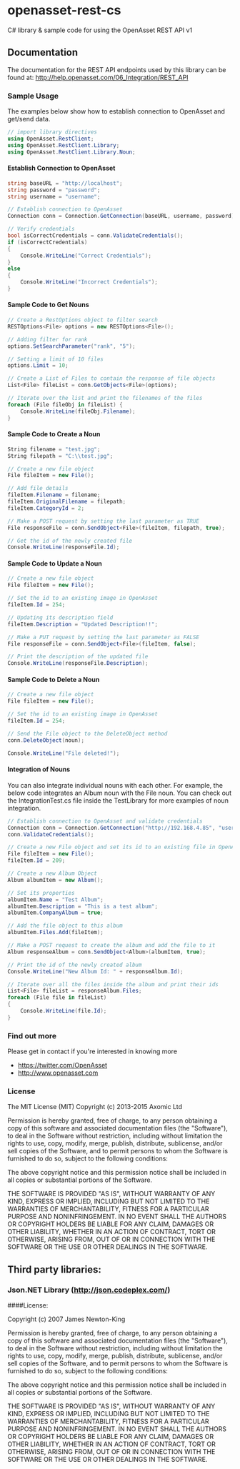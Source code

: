 # openasset-rest-cs
C# library &amp; sample code for using the OpenAsset REST API v1

## Documentation
The documentation for the REST API endpoints used by this library can be found at:
http://help.openasset.com/06_Integration/REST_API

### Sample Usage
The examples below show how to establish connection to OpenAsset and get/send data.

```csharp
// import library directives
using OpenAsset.RestClient;
using OpenAsset.RestClient.Library;
using OpenAsset.RestClient.Library.Noun;
```

#### Establish Connection to OpenAsset
```csharp
string baseURL = "http://localhost";
string password = "password";
string username = "username";

// Establish connection to OpenAsset
Connection conn = Connection.GetConnection(baseURL, username, password);

// Verify credentials
bool isCorrectCredentials = conn.ValidateCredentials();
if (isCorrectCredentials)
{
    Console.WriteLine("Correct Credentials");
}
else
{
    Console.WriteLine("Incorrect Credentials");
}
```

#### Sample Code to Get Nouns
```csharp
// Create a RestOptions object to filter search
RESTOptions<File> options = new RESTOptions<File>();

// Adding filter for rank
options.SetSearchParameter("rank", "5");

// Setting a limit of 10 files
options.Limit = 10;

// Create a List of Files to contain the response of file objects
List<File> fileList = conn.GetObjects<File>(options);

// Iterate over the list and print the filenames of the files
foreach (File fileObj in fileList) {
    Console.WriteLine(fileObj.Filename);
}
```

#### Sample Code to Create a Noun
```csharp
String filename = "test.jpg";
String filepath = "C:\\test.jpg";

// Create a new file object
File fileItem = new File();

// Add file details
fileItem.Filename = filename;
fileItem.OriginalFilename = filepath;
fileItem.CategoryId = 2;

// Make a POST request by setting the last parameter as TRUE
File responseFile = conn.SendObject<File>(fileItem, filepath, true);

// Get the id of the newly created file
Console.WriteLine(responseFile.Id);
```

#### Sample Code to Update a Noun
```csharp
// Create a new file object
File fileItem = new File();

// Set the id to an existing image in OpenAsset
fileItem.Id = 254;

// Updating its description field
fileItem.Description = "Updated Description!!";

// Make a PUT request by setting the last parameter as FALSE
File responseFile = conn.SendObject<File>(fileItem, false);

// Print the description of the updated file
Console.WriteLine(responseFile.Description);
```

#### Sample Code to Delete a Noun
```csharp
// Create a new file object
File fileItem = new File();

// Set the id to an existing image in OpenAsset
fileItem.Id = 254;

// Send the File object to the DeleteObject method
conn.DeleteObject(noun);

Console.WriteLine("File deleted!");
```

#### Integration of Nouns
You can also integrate individual nouns with each other. For example, the below code integrates an Album noun with the File noun. You can check out the IntegrationTest.cs file inside the TestLibrary for more examples of noun integration.
```csharp
// Establish connection to OpenAsset and validate credentials
Connection conn = Connection.GetConnection("http://192.168.4.85", "username", "password");
conn.ValidateCredentials();

// Create a new File object and set its id to an existing file in OpenAsset
File fileItem = new File();
fileItem.Id = 209;

// Create a new Album Object
Album albumItem = new Album();

// Set its properties
albumItem.Name = "Test Album";
albumItem.Description = "This is a test album";
albumItem.CompanyAlbum = true;

// Add the file object to this album
albumItem.Files.Add(fileItem);

// Make a POST request to create the album and add the file to it
Album responseAlbum = conn.SendObject<Album>(albumItem, true);

// Print the id of the newly created album
Console.WriteLine("New Album Id: " + responseAlbum.Id);

// Iterate over all the files inside the album and print their ids
List<File> fileList = responseAlbum.Files;
foreach (File file in fileList)
{
    Console.WriteLine(file.Id);
}
```


### Find out more

Please get in contact if you're interested in knowing more

- https://twitter.com/OpenAsset
- http://www.openasset.com

### License

The MIT License (MIT)
Copyright (c) 2013-2015 Axomic Ltd

Permission is hereby granted, free of charge, to any person obtaining a copy of this software and associated documentation files (the "Software"), to deal in the Software without restriction, including without limitation the rights to use, copy, modify, merge, publish, distribute, sublicense, and/or sell copies of the Software, and to permit persons to whom the Software is furnished to do so, subject to the following conditions:

The above copyright notice and this permission notice shall be included in all copies or substantial portions of the Software.

THE SOFTWARE IS PROVIDED "AS IS", WITHOUT WARRANTY OF ANY KIND, EXPRESS OR IMPLIED, INCLUDING BUT NOT LIMITED TO THE WARRANTIES OF MERCHANTABILITY, FITNESS FOR A PARTICULAR PURPOSE AND NONINFRINGEMENT. IN NO EVENT SHALL THE AUTHORS OR COPYRIGHT HOLDERS BE LIABLE FOR ANY CLAIM, DAMAGES OR OTHER LIABILITY, WHETHER IN AN ACTION OF CONTRACT, TORT OR OTHERWISE, ARISING FROM, OUT OF OR IN CONNECTION WITH THE SOFTWARE OR THE USE OR OTHER DEALINGS IN THE SOFTWARE.

## Third party libraries:

### Json.NET Library (http://json.codeplex.com/)
####License:

Copyright (c) 2007 James Newton-King

Permission is hereby granted, free of charge, to any person obtaining a copy of this
software and associated documentation files (the "Software"), to deal in the Software
without restriction, including without limitation the rights to use, copy, modify,
merge, publish, distribute, sublicense, and/or sell copies of the Software, and to
permit persons to whom the Software is furnished to do so, subject to the following
conditions:

The above copyright notice and this permission notice shall be included in all copies
or substantial portions of the Software.

THE SOFTWARE IS PROVIDED "AS IS", WITHOUT WARRANTY OF ANY KIND, EXPRESS OR IMPLIED,
INCLUDING BUT NOT LIMITED TO THE WARRANTIES OF MERCHANTABILITY, FITNESS FOR A
PARTICULAR PURPOSE AND NONINFRINGEMENT. IN NO EVENT SHALL THE AUTHORS OR COPYRIGHT
HOLDERS BE LIABLE FOR ANY CLAIM, DAMAGES OR OTHER LIABILITY, WHETHER IN AN ACTION OF
CONTRACT, TORT OR OTHERWISE, ARISING FROM, OUT OF OR IN CONNECTION WITH THE SOFTWARE
OR THE USE OR OTHER DEALINGS IN THE SOFTWARE.